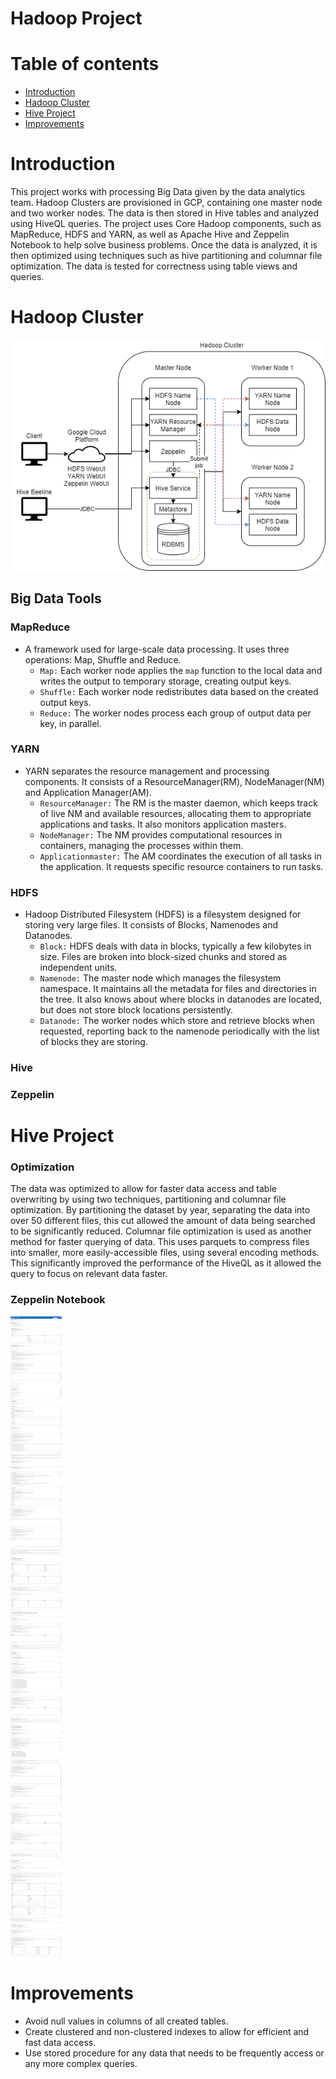 # Hadoop Project
# Table of contents
* [Introduction](#Introduction)
* [Hadoop Cluster](#Hadoop-Cluster)
* [Hive Project](#Hive-Project)
* [Improvements](#Improvements)

# Introduction
This project works with processing Big Data given by the data analytics team. Hadoop Clusters are
provisioned in GCP, containing one master node and two worker nodes. The data is then stored in
Hive tables and analyzed using HiveQL queries. The project uses Core Hadoop components, such as MapReduce, HDFS and
YARN, as well as Apache Hive and Zeppelin Notebook to help solve business problems. Once the data
is analyzed, it is then optimized using techniques such as hive partitioning and columnar file optimization.
The data is tested for correctness using table views and queries.

# Hadoop Cluster
![Cluster Architecture](./assets/ClusterArchitecture.png)
## Big Data Tools
### MapReduce
- A framework used for large-scale data processing. It uses three operations: Map, Shuffle and Reduce.
  - `Map:` Each worker node applies the `map` function to the local data and writes the output to temporary storage, creating output keys.
  - `Shuffle:` Each worker node redistributes data based on the created output keys.
  - `Reduce:` The worker nodes process each group of output data per key, in parallel.
### YARN
- YARN separates the resource management and processing components. It consists of a ResourceManager(RM), NodeManager(NM) and Application Manager(AM).
  - `ResourceManager:` The RM is the master daemon, which keeps track of live NM and available resources, allocating them to appropriate applications and tasks. It also monitors application masters.
  - `NodeManager:` The NM provides computational resources in containers, managing the processes within them.
  - `Applicationmaster:` The AM coordinates the execution of all tasks in the application. It requests specific resource containers to run tasks.
### HDFS
- Hadoop Distributed Filesystem (HDFS) is a filesystem designed for storing very large files. It consists of Blocks, Namenodes and Datanodes.
  - `Block:` HDFS deals with data in blocks, typically a few kilobytes in size. Files are broken into block-sized chunks and stored as independent units.
  - `Namenode:` The master node which manages the filesystem namespace. It maintains all the metadata for files and directories in the tree. It also knows about where blocks in datanodes are located, but does not store block locations persistently.
  - `Datanode:` The worker nodes which store and retrieve blocks when requested, reporting back to the namenode periodically with the list of blocks they are storing.
### Hive
### Zeppelin

# Hive Project
### Optimization
The data was optimized to allow for faster data access and table overwriting by using two techniques, partitioning
and columnar file optimization. By partitioning the dataset by year, separating the data into over 50
different files, this cut allowed the amount of data being searched to be significantly reduced. Columnar
file optimization is used as another method for faster querying of data. This uses parquets to compress files
into smaller, more easily-accessible files, using several encoding methods. This significantly improved the 
performance of the HiveQL as it allowed the query to focus on relevant data faster.

### Zeppelin Notebook
![Jarvis Hive Project](./assets/JarvisHiveProject.png)

# Improvements
- Avoid null values in columns of all created tables.
- Create clustered and non-clustered indexes to allow for efficient and fast data access.
- Use stored procedure for any data that needs to be frequently access or any more complex queries.